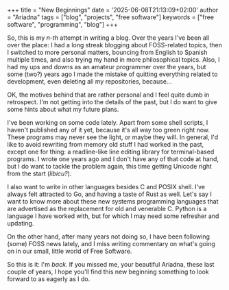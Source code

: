 +++
title = "New Beginnings"
date = '2025-06-08T21:13:09+02:00'
author = "Ariadna"
tags = ["blog", "projects", "free software"]
keywords = ["free software", "programming", "blog"]
+++

So, this is my _n-th_ attempt in writing a blog. Over the years I've been all
over the place: I had a long streak blogging about FOSS-related topics, then I
switched to more personal matters, bouncing from English to Spanish multiple
times, and also trying my hand in more philosophical topics. Also, I had my ups
and downs as an amateur programmer over the years, but some (two?) years ago I
made the mistake of quitting everything related to development, even deleting
all my repositories, because...

OK, the motives behind that are rather personal and I feel quite dumb in
retrospect. I'm not getting into the details of the past, but I do want to give
some hints about what my future plans.

I've been working on some code lately. Apart from some shell scripts, I haven't
published any of it yet, because it's all way too green right now. These
programs may never see the light, or maybe they will. In general, I'd like to
avoid rewriting from memory old stuff I had worked in the past, except one for 
thing: a readline-like line editing library for terminal-based programs. I 
wrote one years ago and I don't have any of that code at hand, but I do want to
tackle the problem again, this time getting Unicode right from the start
(_libicu?_).

I also want to write in other languages besides C and POSIX shell. I've always
felt attracted to Go, and having a taste of Rust as well. Let's say I want to
know more about these new systems programming languages that are advertised as
the replacement for old and venerable C. Python is a language I have worked
with, but for which I may need some refresher and updating.

On the other hand, after many years not doing so, I have been following (some)
FOSS news lately, and I miss writing commentary on what's going on in our small,
little world of Free Software.

So this is it: I'm _back._ If you missed me, your beautiful Ariadna, these last
couple of years, I hope you'll find this new beginning something to look forward
to as eagerly as I do.
